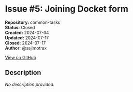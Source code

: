 # Issue #5: Joining Docket form

**Repository:** common-tasks  
**Status:** Closed  
**Created:** 2024-07-04  
**Updated:** 2024-07-17  
**Closed:** 2024-07-17  
**Author:** @sajimotrax  

[View on GitHub](https://github.com/Simtestlab/common-tasks/issues/5)

## Description

*No description provided.*